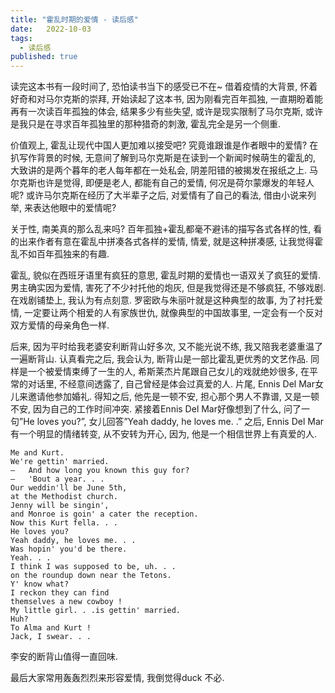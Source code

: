 ```yaml
---
title: "霍乱时期的爱情 - 读后感"
date:   2022-10-03
tags:
  - 读后感
published: true
---
```


读完这本书有一段时间了, 恐怕读书当下的感受已不在~ 借着疫情的大背景, 怀着好奇和对马尔克斯的崇拜, 开始读起了这本书, 因为刚看完百年孤独, 一直期盼着能再有一次读百年孤独的体会, 结果多少有些失望, 或许是现实限制了马尔克斯, 或许是我只是在寻求百年孤独里的那种猎奇的刺激, 霍乱完全是另一个侧重.

价值观上, 霍乱让现代中国人更加难以接受吧? 究竟谁跟谁是作者眼中的爱情? 在扒写作背景的时候, 无意间了解到马尔克斯是在读到一个新闻时候萌生的霍乱的, 大致讲的是两个暮年的老人每年都在一处私会, 阴差阳错的被揭发在报纸之上. 马尔克斯也许是觉得, 即便是老人, 都能有自己的爱情, 何况是荷尔蒙爆发的年轻人呢? 或许马尔克斯在经历了大半辈子之后, 对爱情有了自己的看法, 借由小说来列举, 来表达他眼中的爱情呢?

关于性, 南美真的那么乱来吗? 百年孤独+霍乱都毫不避讳的描写各式各样的性, 看的出来作者有意在霍乱中拼凑各式各样的爱情, 情爱, 就是这种拼凑感, 让我觉得霍乱不如百年孤独来的有趣.

霍乱, 貌似在西班牙语里有疯狂的意思, 霍乱时期的爱情也一语双关了疯狂的爱情. 男主确实因为爱情, 害死了不少衬托他的炮灰, 但是我觉得还是不够疯狂, 不够戏剧. 在戏剧铺垫上, 我认为有点刻意.
罗密欧与朱丽叶就是这种典型的故事, 为了衬托爱情, 一定要让两个相爱的人有家族世仇, 就像典型的中国故事里, 一定会有一个反对双方爱情的母亲角色一样.

后来, 因为平时给我老婆安利断背山好多次, 又不能光说不练, 我又陪我老婆重温了一遍断背山. 认真看完之后, 我会认为, 断背山是一部比霍乱更优秀的文艺作品. 同样是一个被爱情束缚了一生的人, 希斯莱杰片尾跟自己女儿的戏就绝妙很多, 在平常的对话里, 不经意间透露了, 自己曾经是体会过真爱的人.
片尾, Ennis Del Mar女儿来邀请他参加婚礼. 得知之后, 他先是一顿不安, 担心那个男人不靠谱, 又是一顿不安, 因为自己的工作时间冲突. 紧接着Ennis Del Mar好像想到了什么, 问了一句”He loves you?”, 女儿回答”Yeah daddy, he loves me. .” 之后, Ennis Del Mar有一个明显的情绪转变, 从不安转为开心, 因为, 他是一个相信世界上有真爱的人.

```
Me and Kurt.
We're gettin' married.
–	And how long you known this guy for?
–	'Bout a year. . .
Our weddin'll be June 5th,
at the Methodist church.
Jenny will be singin',
and Monroe is goin' a cater the reception.
Now this Kurt fella. . .
He loves you?
Yeah daddy, he loves me. . .
Was hopin' you'd be there.
Yeah. . .
I think I was supposed to be, uh. . .
on the roundup down near the Tetons.
Y' know what?
I reckon they can find
themselves a new cowboy !
My little girl. . .is gettin' married.
Huh?
To Alma and Kurt !
Jack, I swear. . .
```

李安的断背山值得一直回味. 

最后大家常用轰轰烈烈来形容爱情, 我倒觉得duck 不必.